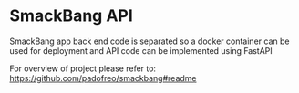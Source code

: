 # SmackBang API
SmackBang app back end code is separated so a docker container can be used for deployment and API code can be implemented using FastAPI

For overview of project please refer to: https://github.com/padofreo/smackbang#readme

